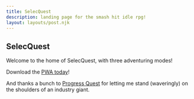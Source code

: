 ```yaml
---
title: SelecQuest
description: landing page for the smash hit idle rpg!
layout: layouts/post.njk
---
```

## SelecQuest
Welcome to the home of SelecQuest, with three adventuring modes!

Download the [PWA today](https://selecquest.urtropedesigns.com)!

And thanks a bunch to [Progress Quest](http://progressquest.com/) for letting me stand (waveringly) on the shoulders of an industry giant.